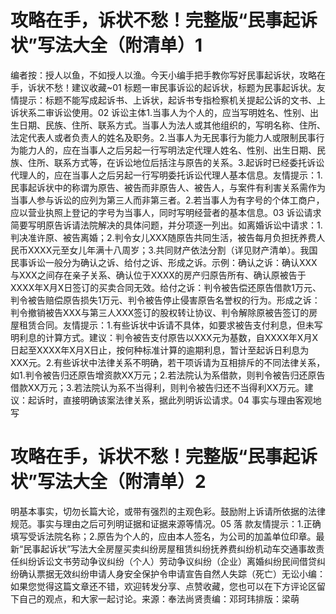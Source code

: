 # 攻略在手，诉状不愁！完整版“民事起诉状”写法大全（附清单）1

编者按：授人以鱼，不如授人以渔。今天小编手把手教你写好民事起诉状，攻略在手，诉状不愁！建议收藏~01 标题一审民事诉讼的起诉状，标题为民事起诉状。友情提示：标题不能写成起诉书、上诉状，起诉书专指检察机关提起公诉的文书、上诉状系二审诉讼使用。02 诉讼主体1.当事人为个人的，应当写明姓名、性别、出生日期、民族、住所、联系方式。当事人为法人或其他组织的，写明名称、住所、法定代表人或者负责人的姓名及职务。2.当事人为无民事行为能力人或限制民事行为能力人的，应在当事人之后另起一行写明法定代理人姓名、性别、出生日期、民族、住所、联系方式等，在诉讼地位后括注与原告的关系。3.起诉时已经委托诉讼代理人的，应在当事人之后另起一行写明委托诉讼代理人基本信息。友情提示：1.民事起诉状中的称谓为原告、被告而非原告人、被告人，与案件有利害关系需作为当事人参与诉讼的应列为第三人而非第三者。2.若当事人为有字号的个体工商户，应以营业执照上登记的字号为当事人，同时写明经营者的基本信息。03 诉讼请求简要写明原告诉请法院解决的具体问题，并分项逐一列出。如离婚诉讼中请求：1.判决准许原、被告离婚；2.判令女儿XXX随原告共同生活，被告每月负担抚养费人民币XXXX元至女儿年满十八周岁；3.共同财产依法分割（详见财产清单）。我国民事诉讼一般分为确认之诉、给付之诉、形成之诉。示例：确认之诉：确认XXX与XXX之间存在亲子关系、确认位于XXXX的房产归原告所有、确认原被告于XXXX年X月X日签订的买卖合同无效。给付之诉：判令被告偿还原告借款1万元、判令被告赔偿原告损失1万元、判令被告停止侵害原告名誉权的行为。形成之诉：判令撤销被告XXX与第三人XXX签订的股权转让协议、判令解除原被告签订的房屋租赁合同。友情提示：1.有些诉状中诉请不具体，如要求被告支付利息，但未写明利息的计算方式。建议：判令被告支付原告以XXX元为基数，自XXXX年X月X日起至XXXX年X月X日止，按何种标准计算的逾期利息，暂计至起诉日利息为XXX元。2.有些诉状中法律关系不明确，若干项诉请为互相排斥的不同法律关系，如1.判令被告归还原告增资款XX万元；2.若法院认为系借款，则判令被告归还原告借款XX万元；3.若法院认为系不当得利，则判令被告归还不当得利XX万元。建议：起诉时，直接明确该案法律关系，据此列明诉讼请求。04 事实与理由客观地写

# 攻略在手，诉状不愁！完整版“民事起诉状”写法大全（附清单）2

明基本事实，切勿长篇大论，或带有强烈的主观色彩。鼓励附上诉请所依据的法律规范。事实与理由之后可列明证据和证据来源等情况。05 落 款友情提示：1.正确填写受诉法院名称；2.原告为个人的，应由本人签名，为公司的加盖单位印章。最新“民事起诉状”写法大全房屋买卖纠纷房屋租赁纠纷抚养费纠纷机动车交通事故责任纠纷诉讼文书劳动争议纠纷（个人）劳动争议纠纷（企业）离婚纠纷民间借贷纠纷确认票据无效纠纷申请人身安全保护令申请宣告自然人失踪（死亡）无讼小编：如果您觉得这篇文章还不错，欢迎转发分享、点赞收藏，您也可以在下方评论区留下自己的观点，和大家一起讨论。来源：奉法尚贤责编：邓珂玮排版：梁萌

